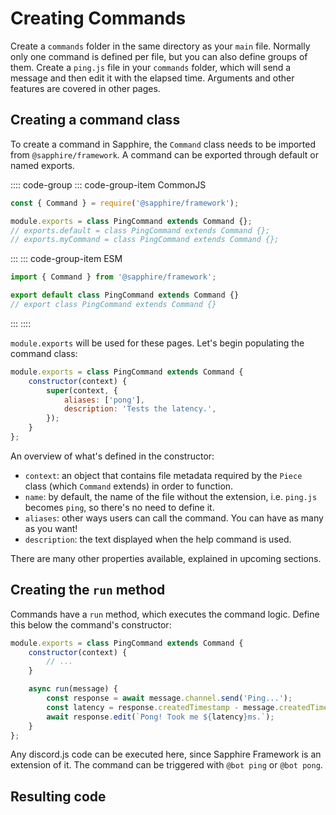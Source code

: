 # Creating Commands

Create a `commands` folder in the same directory as your `main` file. Normally only one command is defined per file, but you can also define groups of them. Create a `ping.js` file in your `commands` folder, which will send a message and then edit it with the elapsed time. Arguments and other features are covered in other pages.

## Creating a command class

To create a command in Sapphire, the `Command` class needs to be imported from `@sapphire/framework`. A command can be exported through default or named exports.

:::: code-group
::: code-group-item CommonJS
```js
const { Command } = require('@sapphire/framework');

module.exports = class PingCommand extends Command {};
// exports.default = class PingCommand extends Command {};
// exports.myCommand = class PingCommand extends Command {};
```
:::
::: code-group-item ESM
```js
import { Command } from '@sapphire/framework';

export default class PingCommand extends Command {}
// export class PingCommand extends Command {}
```
:::
::::


`module.exports` will be used for these pages. Let's begin populating the command class:

```js
module.exports = class PingCommand extends Command {
	constructor(context) {
		super(context, {
			aliases: ['pong'],
			description: 'Tests the latency.',
		});
	}
};
```

An overview of what's defined in the constructor:

- `context`: an object that contains file metadata required by the `Piece` class (which `Command` extends) in order to function.
- `name`: by default, the name of the file without the extension, i.e. `ping.js` becomes `ping`, so there's no need to define it.
- `aliases`: other ways users can call the command. You can have as many as you want!
- `description`: the text displayed when the help command is used.

There are many other properties available, explained in upcoming sections.

## Creating the `run` method

Commands have a `run` method, which executes the command logic. Define this below the command's constructor:

<!-- eslint-disable constructor-super -->

```js {7-9}
module.exports = class PingCommand extends Command {
	constructor(context) {
		// ...
	}

	async run(message) {
		const response = await message.channel.send('Ping...');
		const latency = response.createdTimestamp - message.createdTimestamp;
		await response.edit(`Pong! Took me ${latency}ms.`);
	}
};
```

<!-- eslint-enable constructor-super -->

Any discord.js code can be executed here, since Sapphire Framework is an extension of it. The command can be triggered with `@bot ping` or `@bot pong`.

<!-- TODO(kyranet): Add a mention for editable commands once I make the plugin for it. -->

## Resulting code

<ResultingCode />
